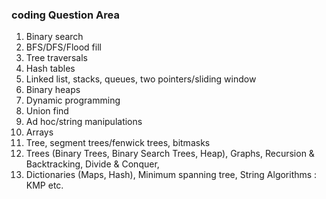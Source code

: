 ### coding Question Area

1. Binary search
2. BFS/DFS/Flood fill
3. Tree traversals
4. Hash tables
5. Linked list, stacks, queues, two pointers/sliding window
6. Binary heaps
7. Dynamic programming
8. Union find
9. Ad hoc/string manipulations
10. Arrays
11. Tree, segment trees/fenwick trees, bitmasks
12. Trees (Binary Trees, Binary Search Trees, Heap), Graphs, Recursion & Backtracking, Divide & Conquer, 
13. Dictionaries (Maps, Hash), Minimum spanning tree, String Algorithms : KMP etc.